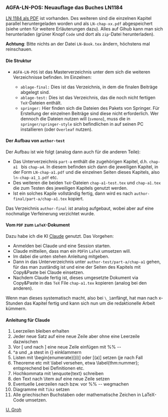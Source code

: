### AGFA-LN-POS: Neuauflage das Buches LN1184

[LN 1184 als PDF](https://github.com/ugroh/AGFA-LN-POS/blob/main/ablage-orig/ln-orig/ln-pos-1184.pdf) ist vorhanden. Des weiteren sind die einzelnen Kapitel parallel heruntergeladen worden und als `LN-chap-xx.pdf` abgespeichert (siehe unten für weitere Erläuterungen dazu). Alles auf Gihub kann man sich herunterladen (grüner Knopf `Code` und dort als `zip`-Datei herunterladen).

__Achtung__: Bitte nichts an der Datei `LN-Book.tex` ändern, höchstens mal reinschauen. 

#### Die Struktur

* `AGFA-LN-POS` ist das Masterverzeichnis unter dem sich die weiteren Verzeichnisse befinden. Im Einzelnen:

	* `ablage-final:` Dies ist das Verzeichnis, in dem die finalen Beiträge abgelegt sind. 
	* `ablage-test:` Dies ist das Verzeichnis, das die noch nicht fertigen `TeX`-Dateien enthält. 
	* `springer:` Hier finden sich die Dateien des Pakets von Springer. Für Erstellung der einzelnen Beiträge sind diese nicht erforderlich. Wer dennoch die Dateien nutzen will (`svmono`), muss die in `springer/springer-style` sich befindlichen in auf seinen PC installieren (oder `Overleaf` nutzen).
	
#### Der Aufbau von `author-test`

Der Aufbau ist wie folgt (analog dann auch für die anderen Teile):

*  Das Unterverzeichnis `part-a` enthält die zugehörigen Kapitel, d.h. `chap-a1 ` bis `chap-a4`. In diesem befinden sich dann die jeweiligen Kapitel, in der Form `LN-chap-a1.pdf` und die einzelnen Seiten dieses Kapitels, also `ln-chap-a1_1.pdf` etc. 
* Des weiteren die beiden `TeX`-Dateien `chap-a1-test.tex` und `chap-a1.tex` die zum Testen des jeweiligen Kapitels genutzt werden. 
* Ist ein solches Kapile vollständig fertig, dann wird es nach `author-final/part-a/chap-a1.tex` kopiert. 

Das Verzeichnis `author-final` ist analog aufgebaut, wobei aber auf eine nochmalige Verfeinerung verzichtet wurde. 

#### Vom `PDF` zum `LaTeX`-Dokument

Dazu habe ich  die KI [Claude](http://claude.ai) genutzt. Das Vorgehen:

* Anmelden bei Claude und eine Session starten.
* Claude mitteilen, dass man ein `PDF`in `LaTeX` umsetzen will.
* Im dabei die unten stehen Anleitung mitgeben.
* Dann in das Unterverzeichnis unter `author-test/part-a/chap-a1` gehen, für das man zuständig ist und eine der Seiten des Kapitels mit Copy&Paste bei Claude einsetzen. 
* Nachdem Claude fertig ist, dieses umgesetzte Dokument via Copy&Paste in das `TeX` File `chap-a1.tex` kopieren (analog bei den anderen).

Wenn man dieses systematisch macht, also bei `\_1`anfängt, hat man nach x-Stunden das Kapitel fertig und kann sich nun um die redaktionelle Arbeit kümmern. 


#### Anleitung für Claude

1. Leerzeilen bleiben erhalten
2. Jeder neue Satz auf eine neue Zeile aber ohne eine Leerzeile dazwischen
3. Vor \[ und nach \] eine neue Zeile einfügen mit %% -- 
4. ^a und \_a stest in {} einklammern
5. Listen mit \begin{enumerate}[(i)] oder [(a)] setzen (je nach Fall
6. Theoreme etc mit \label versehen, etwa \label{thm:nummer}; entsprechend bei Definitionen etc.
7. Hochkommata mit \enquote{text} schreiben
8. den Text nach \item auf eine neue Zeile setzen
9. Eventuelle Leerzeilen nach bzw. vor %% -- wegmachen
10. Diagramme mit `Tikz` setzen
11. Alle griechischen Buchstaben oder mathematische Zeichen in LaTeX-Code umsetzen.



[U. Groh](ulgr@math.uni-tuebingen.de)

